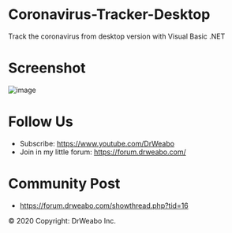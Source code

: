 # Coronavirus-Tracker-Desktop
Track the coronavirus from desktop version with Visual Basic .NET

# Screenshot
![image](https://media.discordapp.net/attachments/524271574660939792/690561925016453210/unknown.png?width=1126&height=634)

# Follow Us

- Subscribe: https://www.youtube.com/DrWeabo
- Join in my little forum: https://forum.drweabo.com/

# Community Post

- https://forum.drweabo.com/showthread.php?tid=16

© 2020 Copyright: DrWeabo Inc.
